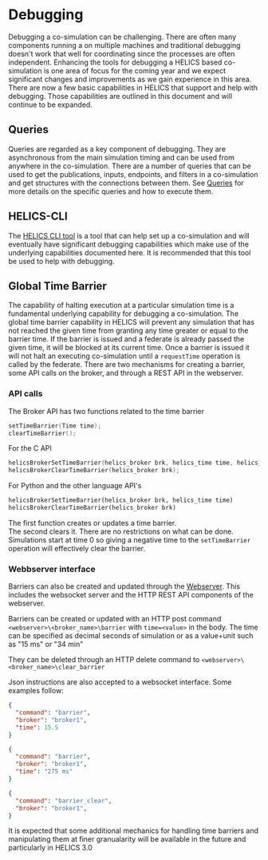 # Debugging

Debugging a co-simulation can be challenging.  There are often many components running a on multiple machines and traditional debugging doesn't work that well for coordinating since the processes are often independent.
Enhancing the tools for debugging a HELICS based co-simulation is one area of focus for the coming year and we expect significant changes and improvements as we gain experience in this area.  There are now a few basic capabilities in HELICS that support and help with debugging.  Those capabilities are outlined in this document and will continue to be expanded.

## Queries
Queries are regarded as a key component of debugging.  They are asynchronous from the main simulation timing and can be used from anywhere in the co-simulation.  There are a number of queries that can be used to get the publications, inputs, endpoints, and filters in a co-simulation and get structures with the connections between them.  See [Queries](./queries.md) for more details on the specific queries and how to execute them.  

## HELICS-CLI

The [HELICS CLI tool](./helics_cli.md) is a tool that can help set up a co-simulation and will eventually have significant debugging capabilities which make use of the underlying capabilities documented here.  It is recommended that this tool be used to help with debugging.  

## Global Time Barrier

The capability of halting execution at a particular simulation time is a fundamental underlying capability for debugging a co-simulation.  The global time barrier capability in HELICS will prevent any simulation that has not reached the given time from granting any time greater or equal to the barrier time.  If the barrier is issued and a federate is already passed the given time, it will be blocked at its current time.  Once a barrier is issued it will not halt an executing co-simulation until a `requestTime` operation is called by the federate.  There are two mechanisms for creating a barrier, some API calls on the broker, and through a REST API in the webserver.  

###  API calls

The Broker API has two functions related to the time barrier

```c++
setTimeBarrier(Time time);
clearTimeBarrier();
```
For the C API
```C
helicsBrokerSetTimeBarrier(helics_broker brk, helics_time time, helics_error *err);
helicsBrokerClearTimeBarrier(helics_broker brk);
```

For Python and the other language API's
```python
helicsBrokerSetTimeBarrier(helics_broker brk, helics_time time)
helicsBrokerClearTimeBarrier(helics_broker brk)
```

The first function creates or updates a time barrier.  
The second clears it.  There are no restrictions on what can be done.  Simulations start at time 0 so giving a negative time to the `setTimeBarrier` operation will effectively clear the barrier.  

### Webbserver interface

Barriers can also be created and updated through the [Webserver](./webserver.md).  This includes the websocket server and the HTTP REST API components of the webserver.  

Barriers can be created or updated with an HTTP post command
`<webserver>\<broker_name>\barrier`  with `time=<value>` in the body.  The time can be specified as decimal seconds of simulation or as a value+unit such as "15 ms" or "34 min"

They can be deleted through an HTTP delete command to  `<webserver>\<broker_name>\clear_barrier`

Json instructions are also accepted to a websocket interface.  Some examples follow:

```json
{
  "command": "barrier",
  "broker": "broker1",
  "time": 15.5
}
```

```json
{
  "command": "barrier",
  "broker": "broker1",
  "time": "275 ms"
}
```

```json
{
  "command": "barrier_clear",
  "broker": "broker1",
}
```

It is expected that some additional mechanics for handling time barriers and manipulating them at finer granualarity will be available in the future and particularly in HELICS 3.0
